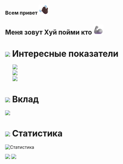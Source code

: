 ### Всем привет <img src='https://github.com/microsoft/fluentui-emoji/blob/main/assets/Waving%20hand/Dark/3D/waving_hand_3d_dark.png' style='height: 32px; width: auto;'>

## Меня зовут Хуй пойми кто <img src='https://github.com/microsoft/fluentui-emoji/blob/main/assets/Mechanical%20arm/3D/mechanical_arm_3d.png' style='height: 32px; width: auto;'>

  <h1><img src='https://www.svgrepo.com/show/501820/pin.svg' style='height: 32px; width: auto;'> Интересные показатели</h1></summary>
  <ul>
    <div><img src="https://github-readme-stats.vercel.app/api?username=xzxcasd&count_private=true&include_all_commits=true&hide_border=true&theme=radical"/></div>
    <div><img src="https://github-readme-stats.vercel.app/api/top-langs/?username=xzxcasd&langs_count=8&layout=compact&hide_border=true&card_width=445&theme=radical&count_private=true"/></div>
    <div><img src="http://github-readme-streak-stats.herokuapp.com?user=xzxcasd&theme=radical&hide_border=true&count_private=true"></div>
  </ul>
</details>
  <h1><img src='https://www.svgrepo.com/show/501820/pin.svg' style='height: 32px; width: auto;'>  Вклад</h1></summary>

![](https://raw.githubusercontent.com/xzxcasd/icons/aee695fe7fa3847ddfb248d402725ccbb9609239/icons/toxi-contribution-grid-dark.svg)
  <h1><img src='https://www.svgrepo.com/show/501820/pin.svg' style='height: 32px; width: auto;'>  Статистика</h1></summary>

![Статистика](https://github-readme-activity-graph.vercel.app/graph?username=xzxcasd&theme=github)

![](https://komarev.com/ghpvc/?username=xzxcasd&color=BC8BFD&style=flat-square)
![](https://hit.yhype.me/github/profile?user_id=65571116)
